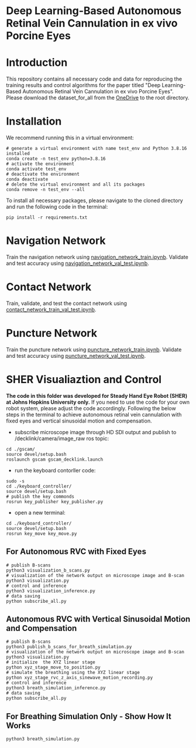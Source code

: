 # Deep Learning-Based Autonomous Retinal Vein Cannulation in ex vivo Porcine Eyes
# Introduction
This repository contains all necessary code and data for reproducing the training results and control algorithms for the paper titled "Deep Learning-Based Autonomous Retinal Vein Cannulation in ex vivo Porcine Eyes". Please download the dataset_for_all from the [OneDrive](https://livejohnshopkins-my.sharepoint.com/:u:/g/personal/pzhang24_jh_edu/EczY6_yHXcxAqLAKj_uYV9ABcII4J9l0-qkHS8U4Zh1HSw?e=xiRDCN) to the root directory. 

# Installation
We recommend running this in a virtual environment:
```
# generate a virtual environment with name test_env and Python 3.8.16 installed
conda create -n test_env python=3.8.16
# activate the environment
conda activate test_env
# deactivate the environment
conda deactivate
# delete the virtual environment and all its packages
conda remove -n test_env --all
```
To install all necessary packages, please navigate to the cloned directory and run the following code in the terminal:
```
pip install -r requirements.txt
```

# Navigation Network
Train the navigation network using [navigation_network_train.ipynb](https://github.com/zpy318/DL_Based_Autonomous_RVC/blob/main/navigation_network/navigation_network_train.ipynb). Validate and test accuracy using [navigation_network_val_test.ipynb](https://github.com/zpy318/DL_Based_Autonomous_RVC/blob/main/navigation_network/navigation_network_val_test.ipynb).

# Contact Network
Train, validate, and test the contact network using [contact_network_train_val_test.ipynb](https://github.com/zpy318/DL_Based_Autonomous_RVC/blob/main/contact_network/contact_network_train_val_test.ipynb).

# Puncture Network
Train the puncture network using [puncture_network_train.ipynb](https://github.com/zpy318/DL_Based_Autonomous_RVC/blob/main/puncture_network/puncture_network_train.ipynb). Validate and test accuracy using [puncture_network_val_test.ipynb](https://github.com/zpy318/DL_Based_Autonomous_RVC/blob/main/puncture_network/puncture_network_val_test.ipynb).

# SHER Visualiaztion and Control
**The code in this folder was developed for Steady Hand Eye Robot (SHER) at Johns Hopkins University only.** If you need to use the code for your own robot system, please adjust the code accordingly. Following the below steps in the terminal to achieve autonomous retinal vein cannulation with fixed eyes and vertical sinusoidal motion and compensation.

* subscribe microscope image through HD SDI output and publish to /decklink/camera/image_raw ros topic:
```
cd ./gscam/
source devel/setup.bash
roslaunch gscam gscam_decklink.launch
```

* run the keyboard contorller code:
```
sudo -s
cd ./keyboard_controller/
source devel/setup.bash
# publish the key commonds
rosrun key_publisher key_publisher.py
```
* open a new terminal:
```
cd ./keyboard_controller/
source devel/setup.bash
rosrun key_move key_move.py 
```

## For Autonomous RVC with Fixed Eyes
```
# publish B-scans
python3 visualization_b_scans.py 
# visualization of the network output on microscope image and B-scan
python3 visualization.py
# control and inference
python3 visualization_inference.py
# data saving
python subscribe_all.py
```

## Autonomous RVC with Vertical Sinusoidal Motion and Compensation
```
# publish B-scans
python3 publish_b_scans_for_breath_simulation.py
# visualization of the network output on microscope image and B-scan
python3 visualization.py
# initialize  the XYZ linear stage
python xyz_stage_move_to_position.py
# simulate the breathing using the XYZ linear stage
python xyz_stage_rvc_z_axis_sinewave_motion_recording.py
# control and inference
python3 breath_simulation_inference.py
# data saving
python subscribe_all.py
```

## For Breathing Simulation Only - Show How It Works
```
python3 breath_simulation.py 
```